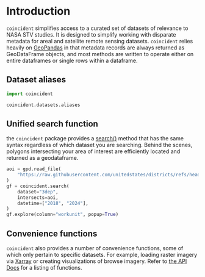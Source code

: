 # Introduction

`coincident` simplifies access to a curated set of datasets of relevance to NASA
STV studies. It is designed to simplify working with disparate metadata for
areal and satellite remote sensing datasets. `coincident` relies heavily on
[GeoPandas](https://geopandas.org/en/stable/index.html) in that metadata records
are always returned as GeoDataFrame objects, and most methods are written to
operate either on entire dataframes or single rows within a dataframe.

## Dataset aliases

```python
import coincident

coincident.datasets.aliases
```

## Unified search function

the `coincident` package provides a [search()](#coincident.search.search) method
that has the same syntax regardless of which dataset you are searching. Behind
the scenes, polygons intersecting your area of interest are efficiently located
and returned as a geodataframe.

```python
aoi = gpd.read_file(
    "https://raw.githubusercontent.com/unitedstates/districts/refs/heads/gh-pages/states/CO/shape.geojson"
)
gf = coincident.search(
    dataset="3dep",
    intersects=aoi,
    datetime=["2018", "2024"],
)
gf.explore(column="workunit", popup=True)
```

## Convenience functions

`coincident` also provides a number of convenience functions, some of which only
pertain to specific datasets. For example, loading raster imagery via
[Xarray](https://docs.xarray.dev/en/stable) or creating visualizations of browse
imagery. Refer to [the API Docs](../api) for a listing of functions.

